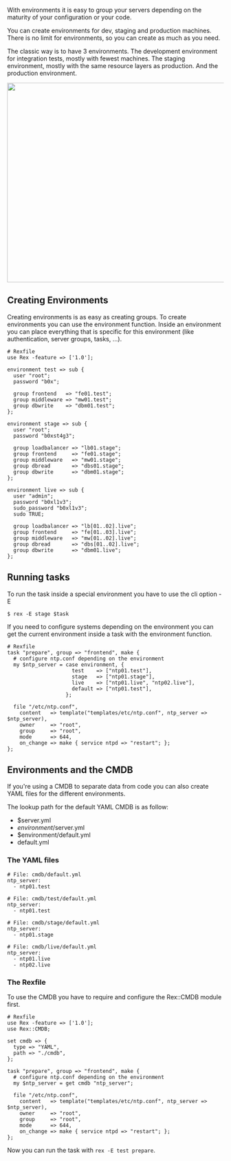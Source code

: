 With environments it is easy to group your servers depending on the maturity of your configuration or your code.

You can create environments for dev, staging and production machines. There is no limit for environments, so you can create as much as you need.

The classic way is to have 3 environments. The development environment for integration tests, mostly with fewest machines. The staging environment, mostly with the same resource layers as production. And the production environment.

<img src="../../media/book/book_env.png" width="619" height="464" />

## Creating Environments

Creating environments is as easy as creating groups. To create environments you can use the environment function. Inside an environment you can place everything that is specific for this environment (like authentication, server groups, tasks, ...).

    # Rexfile
    use Rex -feature => ['1.0'];

    environment test => sub {
      user "root";
      password "b0x";

      group frontend   => "fe01.test";
      group middleware => "mw01.test";
      group dbwrite    => "dbm01.test";
    };

    environment stage => sub {
      user "root";
      password "b0xst4g3";

      group loadbalancer => "lb01.stage";
      group frontend     => "fe01.stage";
      group middleware   => "mw01.stage";
      group dbread       => "dbs01.stage";
      group dbwrite      => "dbm01.stage";
    };

    environment live => sub {
      user "admin";
      password "b0xl1v3";
      sudo_password "b0xl1v3";
      sudo TRUE;

      group loadbalancer => "lb[01..02].live";
      group frontend     => "fe[01..03].live";
      group middleware   => "mw[01..02].live";
      group dbread       => "dbs[01..02].live";
      group dbwrite      => "dbm01.live";
    };

## Running tasks

To run the task inside a special environment you have to use the cli option -E

    $ rex -E stage $task

If you need to configure systems depending on the environment you can get the current environment inside a task with the environment function.

    # Rexfile
    task "prepare", group => "frontend", make {
      # configure ntp.conf depending on the environment
      my $ntp_server = case environment, {
                         test    => ["ntp01.test"],
                         stage   => ["ntp01.stage"],
                         live    => ["ntp01.live", "ntp02.live"],
                         default => ["ntp01.test"],
                       };

      file "/etc/ntp.conf",
        content   => template("templates/etc/ntp.conf", ntp_server => $ntp_server),
        owner     => "root",
        group     => "root",
        mode      => 644,
        on_change => make { service ntpd => "restart"; };
    };

## Environments and the CMDB

If you're using a CMDB to separate data from code you can also create YAML files for the different environments.

The lookup path for the default YAML CMDB is as follow:

-   $server.yml
-   $environment/$server.yml
-   $environment/default.yml
-   default.yml

### The YAML files

    # File: cmdb/default.yml
    ntp_server:
      - ntp01.test

    # File: cmdb/test/default.yml
    ntp_server:
      - ntp01.test

    # File: cmdb/stage/default.yml
    ntp_server:
      - ntp01.stage

    # File: cmdb/live/default.yml
    ntp_server:
      - ntp01.live
      - ntp02.live

### The Rexfile

To use the CMDB you have to require and configure the Rex::CMDB module first.

    # Rexfile
    use Rex -feature => ['1.0'];
    use Rex::CMDB;

    set cmdb => {
      type => "YAML",
      path => "./cmdb",
    };

    task "prepare", group => "frontend", make {
      # configure ntp.conf depending on the environment
      my $ntp_server = get cmdb "ntp_server";

      file "/etc/ntp.conf",
        content   => template("templates/etc/ntp.conf", ntp_server => $ntp_server),
        owner     => "root",
        group     => "root",
        mode      => 644,
        on_change => make { service ntpd => "restart"; };
    };

Now you can run the task with `rex -E test prepare`.
